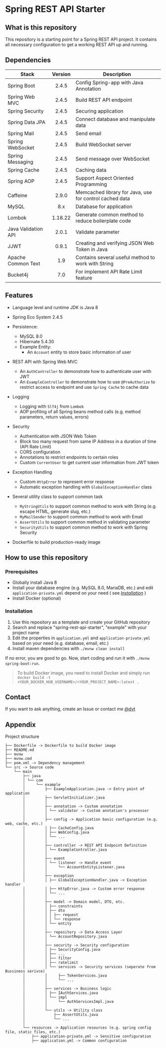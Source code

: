 # Spring REST API Starter


## What is this repository

This repository is a starting point for a Spring REST API project. It contains all necessary configuration to get a
working REST API up and running.

## Dependencies

| **Stack**           | **Version** | **Description**                                         |
|---------------------|:-----------:|---------------------------------------------------------|
| Spring Boot         |    2.4.5    | Config Spring-app with Java Annotation                  |
| Spring Web MVC      |    2.4.5    | Build REST API endpoint                                 |
| Spring Security     |    2.4.5    | Securing application                                    |
| Spring Data JPA     |    2.4.5    | Connect database and manipulate data                    |
| Spring Mail         |    2.4.5    | Send email                                              |
| Spring WebSocket    |    2.4.5    | Build WebSocket server                                  |
| Spring Messaging    |    2.4.5    | Send message over WebSocket                             |
| Spring Cache        |    2.4.5    | Caching data                                            |
| Spring AOP          |    2.4.5    | Support Aspect Oriented Programming                     |
| Caffeine            |    2.9.0    | Memcached library for Java, use for control cached data |
| MySQL               |     8.x     | Database for application                                |
| Lombok              |   1.18.22   | Generate common method to reduce boilerplate code       |
| Java Validation API |    2.0.1    | Validate parameter                                      |
| JJWT                |    0.9.1    | Creating and verifying JSON Web Token in Java           |
| Apache Common Text  |     1.9     | Contains several useful method to work with String      |
| Bucket4j            |     7.0     | For implement API Rate Limit feature                    |

## Features

* Language level and runtime JDK is Java 8
* Spring Eco System 2.4.5
* Persistence:

    * MySQL 8.0
    * Hibernate 5.4.30
    * Example Entity:
        * An `Account` entity to store basic information of user

* REST API with Spring Web MVC

    * An `AuthController` to demonstrate how to authenticate user with JWT
    * An `ExampleController` to demonstrate how to use `@PreAuthorize` to restrict access to endpoint and
      use `Spring Cache` to cache data

* Logging

    * Logging with `Slf4j` from `Lombok`
    * AOP profiling of all Spring beans method calls (e.g. method parameters, return values, errors)

* Security

    * Authentication with JSON Web Token
    * Block too many request from same IP Address in a duration of time (API Rate Limit)
    * CORS configuration
    * Annotations to restrict endpoints to certain roles
    * Custom `CurrentUser` to get current user information from JWT token

* Exception Handling

    * Custom `HttpError` to represent error response
    * Automatic exception handling with `GlobalExceptionHandler` class

* Several utility class to support common task

    * `MyStringUtils` to support common method to work with String (e.g. escape HTML, generate slug, etc.)
    * `MyMailSender` to support common method to work with Email
    * `AssertUtils` to support common method in validating parameter
    * `SecurityUtils` to support common method to work with Spring Security

* Dockerfile to build production-ready image

## How to use this repository

### Prerequisites

* Globally install Java 8
* Install your database engine (e.g. MySQL 8.0, MariaDB, etc.) and edit `application-private.yml` depend on your need (
  see _[Installation](#installation)_ )
* Install Docker (optional)

### Installation

1. Use this repository as a template and create your GitHub repository
2. Search and replace "spring-rest-api-starter", "example" with your project name
3. Edit the properties in `application.yml` and `application-private.yml` based on your need (e.g. database, email,
   etc.)
4. Install maven dependencies with `./mvnw clean install`

If no error, you are good to go. Now, start coding and run it with `./mvnw spring-boot:run`.

> To build Docker image, you need to install Docker and simply run `docker build -t <YOUR_DOCKER_HUB_USERNAME>/<YOUR_PROJECT_NAME>:latest .`

## Contact

If you want to ask anything, create an Issue or contact me [@dvt](https://www.facebook.com/trinh.dvt/)

## Appendix

Project structure

```
├── Dockerfile -> Dockerfile to build Docker image
├── README.md
├── mvnw
├── mvnw.cmd
├── pom.xml -> Dependency management
└── src -> Source code
    └── main
        ├── java
        │ └── com
        │     └── example
        │         ├── ExampleApplication.java -> Entry point of application
        │         ├── ServletInitializer.java
        │         │
        │         ├── annotation -> Custom annotation
        │         │ └── validator -> Custom anntation's processor
        │         │
        │         ├── config -> Application basic configuration (e.g. web, cache, etc.)
        │         │ ├── CacheConfig.java
        │         │ ├── WebConfig.java
        │         │ └── ...
        │         │
        │         ├── controller -> REST API Endpoint Definition
        │         │ └── ExampleController.java
        │         │
        │         ├── event
        │         │ └── listener -> Handle event
        │         │     └── AccountEntityListener.java
        │         │
        │         ├── exception
        │         │ ├── GlobalExceptionHandler.java -> Exception handler
        │         │ ├── HttpError.java -> Custom error response
        │         │ └── ...
        │         │
        │         ├── model -> Domain model, DTO, etc.
        │         │ ├── constraints
        │         │ ├── dto
        │         │ │ ├── request
        │         │ │ └── response
        │         │ └── entity
        │         │
        │         ├── repository -> Data Access Layer
        │         │ └── AccountRepository.java
        │         │ 
        │         ├── security -> Security configuration
        │         │ ├── SecurityConfig.java
        │         │ ├── ...
        │         │ ├── filter
        │         │ ├── ratelimit
        │         │ └── services -> Security services (seperate from Bussiness serivce)
        │         │     ├── TokenServices.java
        │         │     └── ...
        │         │
        │         ├── services -> Business logic
        │         │ ├── IAuthServices.java
        │         │ └── impl
        │         │     └── AuthServicesImpl.java
        │         │
        │         └── utils -> Utility class
        │             ├── AssertUtils.java
        │             └── ...
        │
        └── resources -> Application resources (e.g. spring config file, static files, etc.)
            ├── application-private.yml -> Sensitive configuration
            ├── application.yml -> Common configuration

```